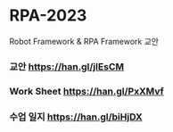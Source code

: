 # RPA-2023
Robot Framework & RPA Framework 교안

### 교안		https://han.gl/jIEsCM
### Work Sheet		https://han.gl/PxXMvf


### 수업 일지   https://han.gl/biHjDX
